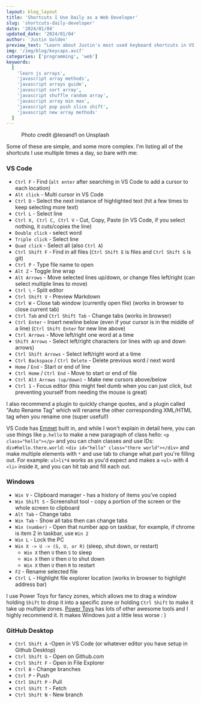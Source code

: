 ```yaml
---
layout: blog_layout
title: 'Shortcuts I Use Daily as a Web Developer'
slug: 'shortcuts-daily-developer'
date: '2024/01/04'
updated_date: '2024/01/04'
author: 'Justin Golden'
preview_text: "Learn about Justin's most used keyboard shortcuts in VS Code, Chrome, Windows, and more"
img: '/img/blog/keycaps.avif'
categories: ['programming', 'web']
keywords:
  [
    'learn js arrays',
    'javascript array methods',
    'javascript arrays guide',
    'javascript sort array',
    'javascript shuffle random array',
    'javascript array min max',
    'javascript pop push slice shift',
    'javascript new array methods'
  ]
---
```


<figure>
  <picture>
    <source type="image/avif" srcset="/img/blog/keycaps.avif" alt="">
    <img src="/img/blog/keycaps.jpg" alt="">
  </picture>
  <figcaption>Photo credit @leoand1 on Unsplash</figcaption>
</figure>

Some of these are simple, and some more complex. I'm listing all of the shortcuts I use multiple times a day, so bare with me:

### VS Code

- `Ctrl F` - Find (`alt enter` after searching in VS Code to add a cursor to each location)
- `Alt click` - Multi cursor in VS Code
- `Ctrl D` - Select the next instance of highlighted text (hit a few times to keep selecting more text)
- `Ctrl L` - Select line
- `Ctrl X, Ctrl C, Ctrl V` - Cut, Copy, Paste (in VS Code, if you select nothing, it cuts/copies the line)
- `Double click` - select word
- `Triple click` - Select line
- `Quad click` - Select all (also `Ctrl A`)
- `Ctrl Shift F` - Find in all files (`Ctrl Shift E` is files and `Ctrl Shift G` is git)
- `Ctrl P` - Type file name to open
- `Alt Z` - Toggle line wrap
- `Alt Arrows` - Move selected lines up/down, or change files left/right (can select multiple lines to move)
- `Ctrl \` - Split editor
- `Ctrl Shift V` - Preview Markdown
- `Ctrl W` - Close tab window (currently open file) (works in browser to close current tab)
- `Ctrl Tab` and `Ctrl Shift Tab` - Change tabs (works in browser)
- `Ctrl Enter` - Insert newline below (even if your cursor is in the middle of a line) (`Ctrl Shift Enter` for new line above)
- `Ctrl Arrows` - Move left/right one word at a time
- `Shift Arrows` - Select left/right characters (or lines with up and down arrows)
- `Ctrl Shift Arrows` - Select left/right word at a time
- `Ctrl Backspace` / `Ctrl Delete` - Delete previous word / next word
- `Home` / `End` - Start or end of line
- `Ctrl Home` / `Ctrl End` - Move to start or end of file
- `Ctrl Alt Arrows (up/down)` - Make new cursors above/below
- `Ctrl 1` - Focus editor (this might feel dumb when you can just click, but preventing yourself from needing the mouse is great)

I also recommend a plugin to quickly change quotes, and a plugin called "Auto Rename Tag" which will rename the other corresponding XML/HTML tag when you rename one (super useful!)

VS Code has [Emmet](https://code.visualstudio.com/docs/editor/emmet) built in, and while I won't explain in detail here, you can use things like `p.hello` to make a new paragraph of class hello: `<p class="hello"></p>` and you can chain classes and use IDs: `div#hello.there.world`: `<div id="hello" class="there world"></div>` and make multiple elements with `*` and use tab to change what part you're filling out. For example: `ul>li*4` works as you'd expect and makes a `<ul>` with 4 `<li>` inside it, and you can hit tab and fill each out.

### Windows

- `Win V` - Clipboard manager - has a history of items you've copied
- `Win Shift S` - Screenshot tool - copy a portion of the screen or the whole screen to clipboard
- `Alt Tab` - Change tabs
- `Win Tab` - Show all tabs then can change tabs
- `Win (number)` - Open that number app on taskbar, for example, if chrome is item 2 in taskbar, use `Win 2`
- `Win L` - Lock the PC
- `Win X -> U -> (S, U, or R)` (sleep, shut down, or restart)
  - `Win X` then `U` then `S` to sleep
  - `Win X` then `U` then `U` to shut down
  - `Win X` then `U` then `R` to restart
- `F2` - Rename selected file
- `Ctrl L` - Highlight file explorer location (works in browser to highlight address bar)

I use Power Toys for fancy zones, which allows me to drag a window holding `Shift` to drop it into a specific zone or holding `Ctrl Shift` to make it take up multiple zones. [Power Toys](https://aka.ms/installpowertoys) has lots of other awesome tools and I highly recommend it. It makes Windows just a little less worse : )

### GitHub Desktop

- `Ctrl Shift A` -Open in VS Code (or whatever editor you have setup in Github Desktop)
- `Ctrl Shift G` - Open on Github.com
- `Ctrl Shift F` - Open in File Explorer
- `Ctrl B` - Change branches
- `Ctrl P` - Push
- `Ctrl Shift P` - Pull
- `Ctrl Shift T` - Fetch
- `Ctrl Shift N` - New branch
